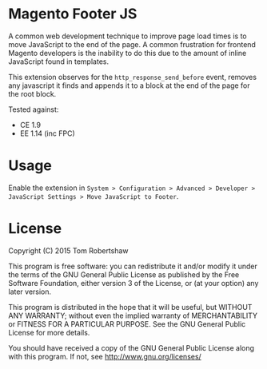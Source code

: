 # Magento Footer JS

A common web development technique to improve page load times is to move JavaScript to the end of the page.  A common frustration for frontend Magento developers is the inability to do this due to the amount of inline JavaScript found in templates.

This extension observes for the `http_response_send_before` event, removes any javascript it finds and appends it to a block at the end of the page for the root block.

Tested against:

- CE 1.9
- EE 1.14 (inc FPC)
 
# Usage

Enable the extension in `System > Configuration > Advanced > Developer > JavaScript Settings > Move JavaScript to Footer`.

# License

Copyright (C) 2015 Tom Robertshaw

This program is free software: you can redistribute it and/or modify it under the terms of the GNU General Public License as published by the Free Software Foundation, either version 3 of the License, or (at your option) any later version.

This program is distributed in the hope that it will be useful, but WITHOUT ANY WARRANTY; without even the implied warranty of MERCHANTABILITY or FITNESS FOR A PARTICULAR PURPOSE.  See the GNU General Public License for more details.

You should have received a copy of the GNU General Public License along with this program.  If not, see <http://www.gnu.org/licenses/>
